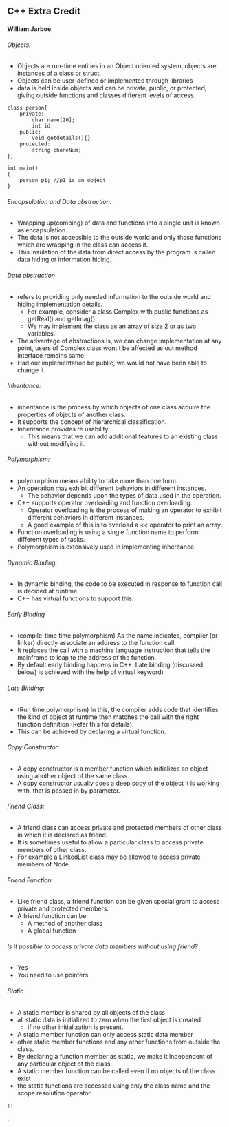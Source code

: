## C++ Extra Credit
#### William Jarboe


###### Objects:
* Objects are run-time entities in an Object oriented system, objects are instances of a class or struct.
* Objects can be user-defined or implemented through libraries
* data is held inside objects and can be private, public, or protected, giving outside functions and classes different levels of access.

```
class person{
    private:
        char name[20];
        int id;
    public:
        void getdetails(){}
    protected:
        string phoneNum;
};
    
int main()
{
    person p1; //p1 is an object
}
```
###### Encapsulation and Data abstraction:
* Wrapping up(combing) of data and functions into a single unit is known as encapsulation.
* The data is not accessible to the outside world and only those functions which are wrapping in the class can access it.
* This insulation of the data from direct access by the program is called data hiding or information hiding.

###### Data abstraction
* refers to providing only needed information to the outside world and hiding implementation details.
    * For example, consider a class Complex with public functions as getReal() and getImag().
    * We may implement the class as an array of size 2 or as two variables.
* The advantage of abstractions is, we can change implementation at any point, users of Complex class wont’t be affected as out method interface remains same.
* Had our implementation be public, we would not have been able to change it.



###### Inheritance:
* inheritance is the process by which objects of one class acquire the properties of objects of another class.
* It supports the concept of hierarchical classification. 
* Inheritance provides re usability. 
    * This means that we can add additional features to an existing class without modifying it.



###### Polymorphism:
* polymorphism means ability to take more than one form.
* An operation may exhibit different behaviors in different instances.
    * The behavior depends upon the types of data used in the operation.
* C++ supports operator overloading and function overloading.
    * Operator overloading is the process of making an operator to exhibit different behaviors in different instances.
    * A good example of this is to overload a << operator to print an array.
* Function overloading is using a single function name to perform different types of tasks.
* Polymorphism is extensively used in implementing inheritance.



###### Dynamic Binding:
* In dynamic binding, the code to be executed in response to function call is decided at runtime.
* C++ has virtual functions to support this.


###### Early Binding
* (compile-time time polymorphism) As the name indicates, compiler (or linker) directly associate an address to the function call.
* It replaces the call with a machine language instruction that tells the mainframe to leap to the address of the function.
* By default early binding happens in C++. Late binding (discussed below) is achieved with the help of virtual keyword)

###### Late Binding:
* (Run time polymorphism) In this, the compiler adds code that identifies the kind of object at runtime then matches the call with the right function definition (Refer this for details).
* This can be achieved by declaring a virtual function.

###### Copy Constructor:
* A copy constructor is a member function which initializes an object using another object of the same class.
* A copy constructor usually does a deep copy of the object it is working with, that is passed in by parameter.

###### Friend Class:
* A friend class can access private and protected members of other class in which it is declared as friend.
* It is sometimes useful to allow a particular class to access private members of other class.
* For example a LinkedList class may be allowed to access private members of Node.

###### Friend Function:
* Like friend class, a friend function can be given special grant to access private and protected members.
* A friend function can be:
  * A method of another class
  * A global function

###### Is it possible to access private data members without using friend?
* Yes
* You need to use pointers.

###### Static
* A static member is shared by all objects of the class
* all static data is initialized to zero when the first object is created
    * if no other initialization is present.
* A static member function can only access static data member
* other static member functions and any other functions from outside the class.
* By declaring a function member as static, we make it independent of any particular object of the class.
* A static member function can be called even if no objects of the class exist
* the static functions are accessed using only the class name and the scope resolution operator 
```
::
```
.
